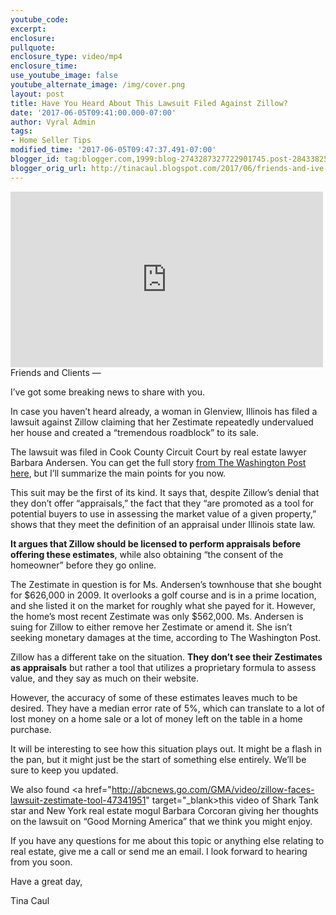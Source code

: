 ```yaml
---
youtube_code:
excerpt:
enclosure:
pullquote:
enclosure_type: video/mp4
enclosure_time:
use_youtube_image: false
youtube_alternate_image: /img/cover.png
layout: post
title: Have You Heard About This Lawsuit Filed Against Zillow?
date: '2017-06-05T09:41:00.000-07:00'
author: Vyral Admin
tags:
- Home Seller Tips
modified_time: '2017-06-05T09:47:37.491-07:00'
blogger_id: tag:blogger.com,1999:blog-2743287327722901745.post-2843382587444120628
blogger_orig_url: http://tinacaul.blogspot.com/2017/06/friends-and-ive-got-some-breaking-news.html
---
```

<iframe height="281" scrolling="no" src="http://abcnews.go.com/video/embed?id=47341951" style="border: none;" width="500"></iframe><br />
Friends and Clients —

I’ve got some breaking news to share with you.

In case you haven’t heard already, a woman in Glenview, Illinois has filed a lawsuit against Zillow claiming that her Zestimate repeatedly undervalued her house and created a “tremendous roadblock” to its sale.

The lawsuit was filed in Cook County Circuit Court by real estate lawyer Barbara Andersen. You can get the full story <a href="https://www.washingtonpost.com/realestate/zillow-faces-lawsuit-over-zestimate-tool-that-calculates-a-houses-worth/2017/05/09/b22d0318-3410-11e7-b4ee-434b6d506b37_story.html?utm_term=.632336022360" target="_blank">from The Washington Post here</a>, but I’ll summarize the main points for you now.

This suit may be the first of its kind. It says that, despite Zillow’s denial that they don’t offer “appraisals,” the fact that they “are promoted as a tool for potential buyers to use in assessing the market value of a given property,” shows that they meet the definition of an appraisal under Illinois state law.

**It argues that Zillow should be licensed to perform appraisals before offering these estimates**, while also obtaining “the consent of the homeowner” before they go online.

The Zestimate in question is for Ms. Andersen’s townhouse that she bought for $626,000 in 2009. It overlooks a golf course and is in a prime location, and she listed it on the market for roughly what she payed for it. However, the home’s most recent Zestimate was only $562,000. Ms. Andersen is suing for Zillow to either remove her Zestimate or amend it. She isn’t seeking monetary damages at the time, according to The Washington Post.

Zillow has a different take on the situation. **They don’t see their Zestimates as appraisals** but rather a tool that utilizes a proprietary formula to assess value, and they say as much on their website.

However, the accuracy of some of these estimates leaves much to be desired. They have a median error rate of 5%, which can translate to a lot of lost money on a home sale or a lot of money left on the table in a home purchase.

It will be interesting to see how this situation plays out. It might be a flash in the pan, but it might just be the start of something else entirely. We’ll be sure to keep you updated.

We also found <a href="http://abcnews.go.com/GMA/video/zillow-faces-lawsuit-zestimate-tool-47341951" target="_blank>this video</a> of Shark Tank star and New York real estate mogul Barbara Corcoran giving her thoughts on the lawsuit on “Good Morning America” that we think you might enjoy.

If you have any questions for me about this topic or anything else relating to real estate, give me a call or send me an email. I look forward to hearing from you soon.

Have a great day,

Tina Caul
